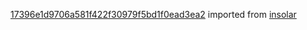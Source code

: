 [17396e1d9706a581f422f30979f5bd1f0ead3ea2](https://github.com/insolar/insolar/commit/17396e1d9706a581f422f30979f5bd1f0ead3ea2) imported from [insolar](https://github.com/insolar/insolar)

